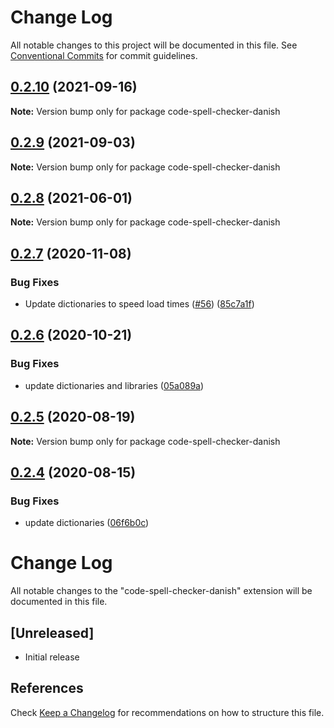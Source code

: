# Change Log

All notable changes to this project will be documented in this file.
See [Conventional Commits](https://conventionalcommits.org) for commit guidelines.

## [0.2.10](https://github.com/streetsidesoftware/vscode-cspell-dict-extensions/compare/code-spell-checker-danish@0.2.9...code-spell-checker-danish@0.2.10) (2021-09-16)

**Note:** Version bump only for package code-spell-checker-danish





## [0.2.9](https://github.com/streetsidesoftware/vscode-cspell-dict-extensions/compare/code-spell-checker-danish@0.2.8...code-spell-checker-danish@0.2.9) (2021-09-03)

**Note:** Version bump only for package code-spell-checker-danish





## [0.2.8](https://github.com/streetsidesoftware/vscode-cspell-dict-extensions/compare/code-spell-checker-danish@0.2.7...code-spell-checker-danish@0.2.8) (2021-06-01)

**Note:** Version bump only for package code-spell-checker-danish





## [0.2.7](https://github.com/streetsidesoftware/vscode-cspell-dict-extensions/compare/code-spell-checker-danish@0.2.6...code-spell-checker-danish@0.2.7) (2020-11-08)


### Bug Fixes

* Update dictionaries to speed load times ([#56](https://github.com/streetsidesoftware/vscode-cspell-dict-extensions/issues/56)) ([85c7a1f](https://github.com/streetsidesoftware/vscode-cspell-dict-extensions/commit/85c7a1f3363945594f6d86dbb7dae7f4c95a76e7))





## [0.2.6](https://github.com/streetsidesoftware/vscode-cspell-dict-extensions/compare/code-spell-checker-danish@0.2.5...code-spell-checker-danish@0.2.6) (2020-10-21)


### Bug Fixes

* update dictionaries and libraries ([05a089a](https://github.com/streetsidesoftware/vscode-cspell-dict-extensions/commit/05a089add3e0e3606ac1604df1539adfb272461f))





## [0.2.5](https://github.com/streetsidesoftware/vscode-cspell-dict-extensions/compare/code-spell-checker-danish@0.2.4...code-spell-checker-danish@0.2.5) (2020-08-19)

**Note:** Version bump only for package code-spell-checker-danish





## [0.2.4](https://github.com/streetsidesoftware/vscode-cspell-dict-extensions/compare/code-spell-checker-danish@0.2.3...code-spell-checker-danish@0.2.4) (2020-08-15)


### Bug Fixes

* update dictionaries ([06f6b0c](https://github.com/streetsidesoftware/vscode-cspell-dict-extensions/commit/06f6b0cd9c011d55de841aa75591422a18d8a8f6))





# Change Log
All notable changes to the "code-spell-checker-danish" extension will be documented in this file.

## [Unreleased]
- Initial release

## References
Check [Keep a Changelog](http://keepachangelog.com/) for recommendations on how to structure this file.
